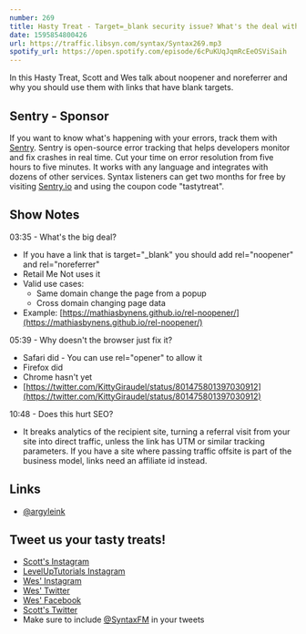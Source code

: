 ```yaml
---
number: 269
title: Hasty Treat - Target=_blank security issue? What's the deal with noopener and noreferrer?
date: 1595854800426
url: https://traffic.libsyn.com/syntax/Syntax269.mp3
spotify_url: https://open.spotify.com/episode/6cPuKUqJqmRcEeOSViSaih
---
```


In this Hasty Treat, Scott and Wes talk about noopener and noreferrer and why you should use them with links that have blank targets.

## Sentry - Sponsor
If you want to know what's happening with your errors, track them with [Sentry](https://sentry.io/). Sentry is open-source error tracking that helps developers monitor and fix crashes in real time. Cut your time on error resolution from five hours to five minutes. It works with any language and integrates with dozens of other services. Syntax listeners can get two months for free by visiting [Sentry.io](https://sentry.io/) and using the coupon code "tastytreat".

## Show Notes

03:35 - What's the big deal?

* If you have a link that is target="_blank" you should add rel="noopener" and rel="noreferrer"
* Retail Me Not uses it
* Valid use cases:
  * Same domain change the page from a popup
  * Cross domain changing page data
* Example: [https://mathiasbynens.github.io/rel-noopener/](https://mathiasbynens.github.io/rel-noopener/)

05:39 - Why doesn't the browser just fix it?

* Safari did - You can use rel="opener" to allow it
* Firefox did
* Chrome hasn't yet
* [https://twitter.com/KittyGiraudel/status/801475801397030912](https://twitter.com/KittyGiraudel/status/801475801397030912)

10:48 - Does this hurt SEO?

* It breaks analytics of the recipient site, turning a referral visit from your site into direct traffic, unless the link has UTM or similar tracking parameters. If you have a site where passing traffic offsite is part of the business model, links need an affiliate id instead.

## Links
* [@argyleink](https://twitter.com/argyleink)

## Tweet us your tasty treats!
* [Scott's Instagram](https://www.instagram.com/stolinski/)
* [LevelUpTutorials Instagram](https://www.instagram.com/LevelUpTutorials/)
* [Wes' Instagram](https://www.instagram.com/wesbos/)
* [Wes' Twitter](https://twitter.com/wesbos)
* [Wes' Facebook](https://www.facebook.com/wesbos.developer)
* [Scott's Twitter](https://twitter.com/stolinski)
* Make sure to include [@SyntaxFM](https://twitter.com/SyntaxFM) in your tweets
